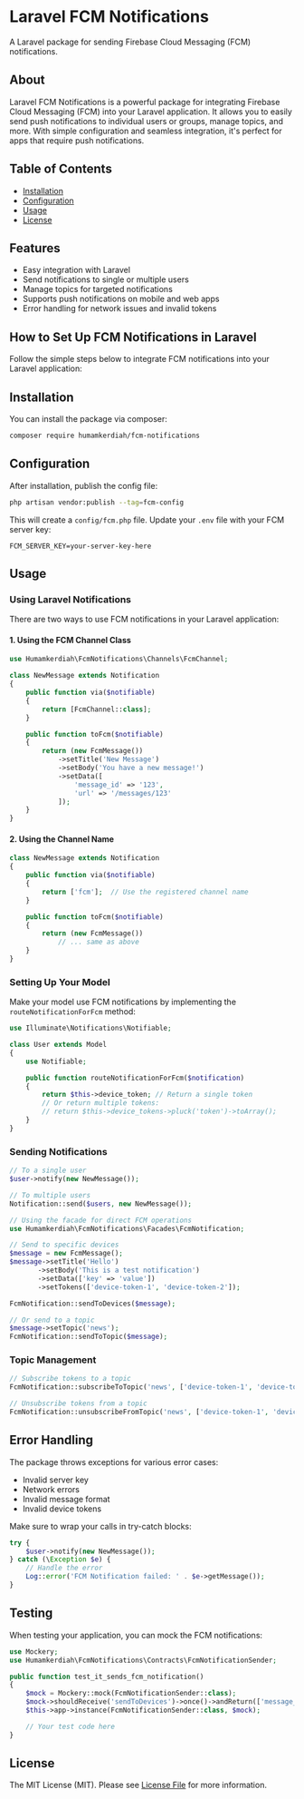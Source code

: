# Laravel FCM Notifications

A Laravel package for sending Firebase Cloud Messaging (FCM) notifications.

## About
Laravel FCM Notifications is a powerful package for integrating Firebase Cloud Messaging (FCM) into your Laravel application. It allows you to easily send push notifications to individual users or groups, manage topics, and more. With simple configuration and seamless integration, it's perfect for apps that require push notifications.

## Table of Contents
- [Installation](#installation)
- [Configuration](#configuration)
- [Usage](#usage)
- [License](#license)

## Features
- Easy integration with Laravel
- Send notifications to single or multiple users
- Manage topics for targeted notifications
- Supports push notifications on mobile and web apps
- Error handling for network issues and invalid tokens

## How to Set Up FCM Notifications in Laravel
Follow the simple steps below to integrate FCM notifications into your Laravel application:

## Installation

You can install the package via composer:

```bash
composer require humamkerdiah/fcm-notifications
```

## Configuration

After installation, publish the config file:

```bash
php artisan vendor:publish --tag=fcm-config
```

This will create a `config/fcm.php` file. Update your `.env` file with your FCM server key:

```env
FCM_SERVER_KEY=your-server-key-here
```

## Usage

### Using Laravel Notifications

There are two ways to use FCM notifications in your Laravel application:

#### 1. Using the FCM Channel Class

```php
use Humamkerdiah\FcmNotifications\Channels\FcmChannel;

class NewMessage extends Notification
{
    public function via($notifiable)
    {
        return [FcmChannel::class];
    }

    public function toFcm($notifiable)
    {
        return (new FcmMessage())
            ->setTitle('New Message')
            ->setBody('You have a new message!')
            ->setData([
                'message_id' => '123',
                'url' => '/messages/123'
            ]);
    }
}
```

#### 2. Using the Channel Name

```php
class NewMessage extends Notification
{
    public function via($notifiable)
    {
        return ['fcm'];  // Use the registered channel name
    }

    public function toFcm($notifiable)
    {
        return (new FcmMessage())
            // ... same as above
    }
}
```

### Setting Up Your Model

Make your model use FCM notifications by implementing the `routeNotificationForFcm` method:

```php
use Illuminate\Notifications\Notifiable;

class User extends Model
{
    use Notifiable;

    public function routeNotificationForFcm($notification)
    {
        return $this->device_token; // Return a single token
        // Or return multiple tokens:
        // return $this->device_tokens->pluck('token')->toArray();
    }
}
```

### Sending Notifications

```php
// To a single user
$user->notify(new NewMessage());

// To multiple users
Notification::send($users, new NewMessage());

// Using the facade for direct FCM operations
use Humamkerdiah\FcmNotifications\Facades\FcmNotification;

// Send to specific devices
$message = new FcmMessage();
$message->setTitle('Hello')
       ->setBody('This is a test notification')
       ->setData(['key' => 'value'])
       ->setTokens(['device-token-1', 'device-token-2']);

FcmNotification::sendToDevices($message);

// Or send to a topic
$message->setTopic('news');
FcmNotification::sendToTopic($message);
```

### Topic Management

```php
// Subscribe tokens to a topic
FcmNotification::subscribeToTopic('news', ['device-token-1', 'device-token-2']);

// Unsubscribe tokens from a topic
FcmNotification::unsubscribeFromTopic('news', ['device-token-1', 'device-token-2']);
```

## Error Handling

The package throws exceptions for various error cases:
- Invalid server key
- Network errors
- Invalid message format
- Invalid device tokens

Make sure to wrap your calls in try-catch blocks:

```php
try {
    $user->notify(new NewMessage());
} catch (\Exception $e) {
    // Handle the error
    Log::error('FCM Notification failed: ' . $e->getMessage());
}
```

## Testing

When testing your application, you can mock the FCM notifications:

```php
use Mockery;
use Humamkerdiah\FcmNotifications\Contracts\FcmNotificationSender;

public function test_it_sends_fcm_notification()
{
    $mock = Mockery::mock(FcmNotificationSender::class);
    $mock->shouldReceive('sendToDevices')->once()->andReturn(['message_id' => '1:234']);
    $this->app->instance(FcmNotificationSender::class, $mock);

    // Your test code here
}
```

## License

The MIT License (MIT). Please see [License File](LICENSE.md) for more information.